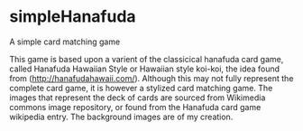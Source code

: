# simpleHanafuda
A simple card matching game

This game is based upon a varient of the classicical hanafuda card game, called Hanafuda Hawaiian Style or Hawaiian style koi-koi,
the idea found from (http://hanafudahawaii.com/). Although this may not fully represent the complete card game, it is however 
a stylized card matching game. The images that represent the deck of cards are sourced from Wikimedia commons image repository, 
or found from the Hanafuda card game wikipedia entry. The background images are of my creation. 
